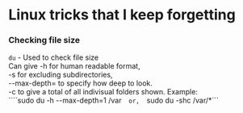 # Linux tricks that I keep forgetting

### Checking file size
```du``` - Used to check file size  
Can give 
-h for human readable format,  
-s for excluding subdirectories,  
--max-depth=<int> to specify how deep to look.  
-c to give a total of all indivisual folders shown.
Example:  
````sudo du -h --max-depth=1 /var```  
or,  
```sudo du -shc /var/*```  

